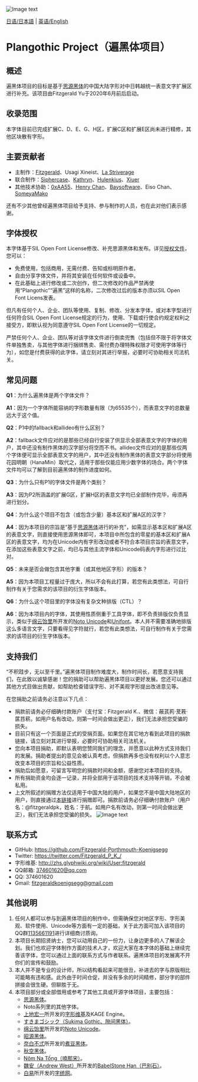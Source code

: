![Image text](https://github.com/Fitzgerald-Porthmouth-Koenigsegg/Plangothic/blob/main/pic/31.png)

[日语/日本語](README.ja.md) | [英语/English](README.en.md)

# Plangothic Project（遍黑体项目）

## 概述
遍黑体项目的目标是基于[思源黑体](https://github.com/adobe-fonts/source-han-sans)的中国大陆字形对中日韩越统一表意文字扩展区进行补充。该项目由Fitzgerald Yu于2020年6月前后启动。

## 收录范围

本字体目前已完成扩展C、D、E、G、H区，扩展C区和扩展E区尚未进行精修，其他区块散有字形。

## 主要贡献者
- 主制作：[Fitzgerald](https://github.com/Fitzgerald-Porthmouth-Koenigsegg)、Usagi Xineist、[La Striverage](https://github.com/Lastriverage)
- 联合制作：[Siphercase](https://github.com/Siphercase)、[Kathryn](https://github.com/KathrynCG)、[Hulenkius](https://github.com/Hulenkius)、[Xiuer](https://github.com/Steve-Yuu)
- 其他技术协助：[0xAA55](https://github.com/0xAA55)、[Henry Chan](https://github.com/hfhchan)、[Baysoftware](https://github.com/yi-bai)、Eiso Chan、[SomeyaMako](https://github.com/SomeyaMako)

还有不少其他曾经遍黑体项目给予支持、参与制作的人员，也在此对他们表示感谢。

## 字体授权
本字体基于SIL Open Font License修改、补充思源黑体和发布。详见[授权文件](LICENSE.txt)，您可以：

- 免费使用，包括商用，无需付费、告知或标明原作者。
- 自由分享字体文件，并将其安装在任何软件或设备中。
- 在此基础上进行修改或二次创作，但二次修改的作品严禁再使用“Plangothic”“遍黑”这样的名称，二次修改过后的版本亦须以SIL Open Font Licens发表。

但凡有任何个人、企业、团队等使用、复制、修改、分发本字体，或对本字型进行任何符合SIL Open Font License规定的行为，使用、下载或行使合约规定权利之接受方，即默认视为同意遵守SIL Open Font License的一切规定。

严禁任何个人、企业、团队等对该字体文件进行倒卖兜售（包括但不限于将字体文件单独售卖，与其他字体进行捆绑售卖、需付费办理特殊权限才可使用字体等行为），如您是付费获得的此字体，请立刻对其进行举报，必要时可协助相关司法机关。

## 常见问题
**Q1**：为什么遍黑体是两个字体文件？

**A1**：因为一个字体所能容纳的字形数量有限（为65535个），而表意文字的总数量远大于这个值。

**Q2**：P1中的fallback和allideo有什么区别？

**A2**：fallback文件应对的是那些已经自行安装了供显示全部表意文字的字体的用户，其中还没有制作黑体的汉字部分将空而不书。allideo文件应对的是那些仅两个字体便可显示全部表意文字的用户，其中还没有制作黑体的表意文字部分将使用花园明朝（HanaMin）取代之，适用于那些仅能应用少数字体的场合。两个字体文件均可以了解到目前遍黑体的制作进度如何。

**Q3**：为什么只有P1的字体文件是两个类别？

**A3**：因为P2所涵盖的扩展G区，扩展H区的表意文字均已全部制作完毕，毋须再进行划分。

**Q4**：为什么这个项目不包含（或包含少量）基本区和扩展A区的汉字？

**A4**：因为本项目的宗旨是“基于[思源黑体](https://github.com/adobe-fonts/source-han-sans)进行的补充”，如需显示基本区和扩展A区的表意文字，则直接使用思源黑体即可，本项目中所包含的零星的基本区和扩展A区的表意文字，均为在Unicode内有字形改动或者不符合本项目宗旨的表意文字，在添加这些表意文字之前，均已与其他主流字体和Unicode码表内字形进行过比对。

**Q5**：未来是否会做包含其他字重（或其他地区字形）的版本？

**A5**：因为本项目工程量过于庞大，所以不会有此打算，若您有此类想法，可自行制作有关于您需求的该项目的衍生字体版本。

**Q6**：为什么这个项目里的字体没有复杂文种排版（CTL）？

**A6**：因为本项目内的字体，其使用性质侧重于工具字体，即不负责排版仅负责显示，类似于[绵云饴里](https://github.com/MY1L)所开发的[Noto Unicode](https://github.com/MY1L/Unicode/tree/main/NotoUnicode)和[Unifont](https://unifoundry.com/unifont)。本人并不需要准确地排版这么多语言文字，只要看得见字符就行，若您有此类想法，可自行制作有关于您需求的该项目的衍生字体版本。

## 支持我们
“不积跬步，无以至千里。”遍黑体项目制作难度大，制作时间长，若愿意支持我们，在此致以诚挚感谢！您的捐助可以帮助遍黑体项目以更好发展。您还可以通过其他方式目做出贡献，如帮助检查错误字形、对不美观字形提出改进意见等。

在您捐助之前请务必注意以下几点：
- 捐款前请务必仔细确付款账户（支付宝：Fitzgerald K.、微信：蔽芪茢·茇䓮·蓲䒤菥。如用户名有改动，则第一时间会做出更正），我们无法承担您受骗的损失。
- 目前只有这一个页面是正式的受捐页面。如果您在其它地方看到此项目的捐款链接，请立刻对其进行举报，必要时可协助相关司法机关。
- 您向本项目捐助，即默认表明您赞同我们的理念，并愿意以此种方式支持我们的发展。捐助者提出的意见会被认真考虑，但捐款再多也没有权利以个人意志改变本项目的宗旨和公益性质。
- 捐助后如愿意，可留言写明您的捐款时间和金额，感谢您对本项目的支持。
- 所有捐助资金均会逐一记录，并将全部用于该项目的技术支持等开销，不会被私用。
- 上文所叙述的捐赠方法仅适用于中国大陆的用户，如果您不是中国大陆地区的用户，则直接通过[本链接](https://paypal.me/fitzgeraldpk?country.x=C2&locale.x=zh_XC)进行捐赠即可。捐款前请务必仔细确付款账户（用户名：@fitzgeraldpk，姓名：于航。如用户名有改动，则第一时间会做出更正），我们无法承担您受骗的损失。
![Image text](https://github.com/Fitzgerald-Porthmouth-Koenigsegg/Plangothic/blob/main/pic/1650383987393.jpg)

## 联系方式
- GitHub: https://github.com/Fitzgerald-Porthmouth-Koenigsegg
- Twitter: https://twitter.com/Fitzgerald_P_K_/
- 字形维基: http://zhs.glyphwiki.org/wiki/User:fitzgerald
- QQ邮箱: 374601620@qq.com
- QQ: 374601620
- Gmail: fitzgeraldkoenigsegg@gmail.com

## 其他说明
1. 任何人都可以参与到遍黑体项目的制作中，但需确保您对地区字形、字形美观、软件使用、Unicode等方面有一定的基础，关于此方面可加入该项目的QQ群[1135661191](https://jq.qq.com/?_wv=1027&k=xRTzFAfD)进行详细商讨质询。
2. 本项目长期招贤纳士，您可以动用自己的一份力，让身边更多的人了解该企划。我们也欢迎字体制作方面的技术人才，欢迎大家在本字体的基础上继续完善该字体，您可以通过上面的联系方式与作者联系。遍黑体项目的发展离不开你们的宣传和鼓励。
3. 本人并不是专业的设计师，所以结构看起来可能很丑，补进去的字与原版相比可能略有违和感。此外由于时间仓促，并没有多余的时间精修，部分字的部件拼接会很生硬。但聊胜于无。
4. 本项目部分或全部借用或参考了其他工具或开源字体项目，主要包括：
    - [思源黑体](https://github.com/adobe-fonts/source-han-sans)。
    - Noto系列里的其他字体。
    - [上地宏一](https://twitter.com/kamichikoichi)所开发的[字形维基](https://glyphwiki.org/wiki/GlyphWiki:%e3%83%a1%e3%82%a4%e3%83%b3%e3%83%9a%e3%83%bc%e3%82%b8)及KAGE Engine。
    - [すきまゴシック（Sukima Gothic、隙间黑体）](https://oppekebekkanko.booth.pm/items/2117070)。
    - [绵云饴里](https://github.com/MY1L)所开发的[Noto Unicode](https://github.com/MY1L/Unicode/tree/main/NotoUnicode)。
    - [昭源黑体](https://github.com/chiron-fonts/chiron-hei-hk)。
    - [奈白不弍](https://github.com/Buernia)所开发的[煮豆黑体](https://github.com/Buernia/Zhudou-Sans)。
    - [秋空黑体](https://github.com/ChiuMing-Neko/ChiuKongGothic)。
    - [Nôm Na Tống（喃那宋）](https://github.com/nomfoundation/font)。
    - [魏安（Andrew West）](https://twitter.com/BabelStone)所开发的[BabelStone Han（巴别石）](https://www.babelstone.co.uk/Fonts/index.html)。
    - [白易](https://github.com/yi-bai)所开发的[字统网](https://zi.tools)。
